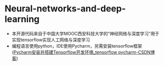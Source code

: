 # Neural-networks-and-deep-learning
- 本开源代码来自于中国大学MOOC西安科技大学的“神经网络与深度学习”用于实现tensorflow实现人工网络与深度学习
- 编程语言使用python，IDE使用Pycharm，另需安装tensorflow框架([Pycharm安装并搭建Tensorflow开发环境_tensorflow pycharm-CSDN博客](https://blog.csdn.net/dream_summer/article/details/107394039))


